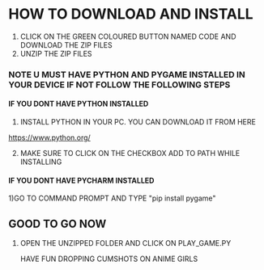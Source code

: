 # HOW TO DOWNLOAD AND INSTALL
      
1) CLICK ON THE GREEN COLOURED BUTTON NAMED CODE AND DOWNLOAD THE ZIP FILES
2) UNZIP THE ZIP FILES

### NOTE U MUST HAVE PYTHON AND PYGAME INSTALLED IN YOUR DEVICE IF NOT FOLLOW THE FOLLOWING STEPS

#### IF YOU DONT HAVE PYTHON INSTALLED

1) INSTALL PYTHON IN YOUR PC. YOU CAN DOWNLOAD IT FROM HERE

https://www.python.org/

2) MAKE SURE TO CLICK ON THE CHECKBOX ADD TO PATH WHILE INSTALLING

#### IF YOU DONT HAVE PYCHARM INSTALLED

1)GO TO COMMAND PROMPT AND TYPE "pip install pygame"

## GOOD TO GO NOW

1) OPEN THE UNZIPPED FOLDER AND CLICK ON PLAY_GAME.PY

   HAVE FUN DROPPING CUMSHOTS ON ANIME GIRLS
